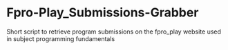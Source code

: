 # Fpro-Play_Submissions-Grabber
Short script to retrieve program submissions on the fpro_play website used in subject programming fundamentals
